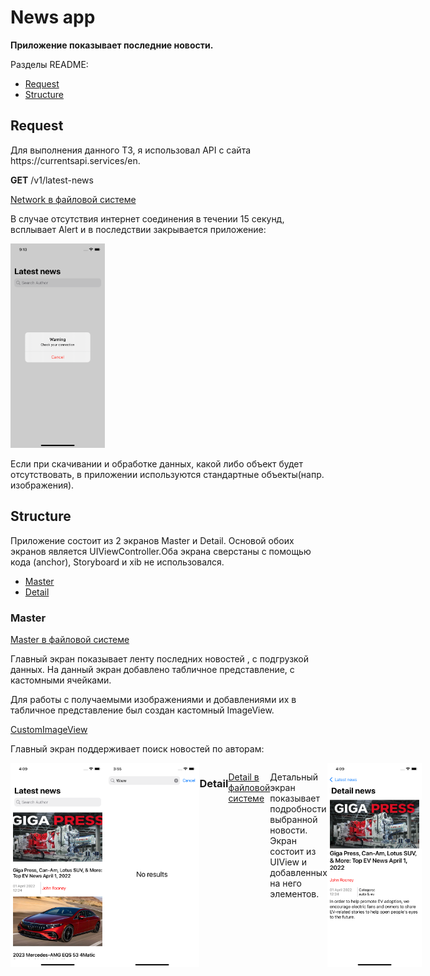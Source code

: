 # News app
<b>Приложение показывает последние новости.</b>
<p>Разделы README:</p>

 - [Request](#request)
 - [Structure](#structure)

## Request ##
 <p>Для выполнения данного ТЗ, я использовал API  с сайта https://currentsapi.services/en.</p>
 <p><b>GET</b> /v1/latest-news</p>
 
 [Network в файловой системе]
 <p>В случае отсутствия интернет соединения в течении 15 секунд, всплывает Alert и в последствии закрывается приложение: </p>
 <img alt="App image" src="Screenshots/noConnection.png" width="30%">
 <p>Если при скачивании и обработке данных, какой либо объект будет отсутствовать, в приложении используются стандартные объекты(напр. изображения). </p>
 
## Structure ##
<p>Приложение состоит из 2 экранов Master и Detail. Основой обоих экранов является UIViewController.Оба экрана сверстаны с помощью кода (anchor), Storyboard и xib не использовался.</p>

 - [Master](#master)
 - [Detail](#detail)

### Master ###
 
 [Master в файловой системе](https://github.com/focus61/News/tree/main/News/Master)
 
 <p>Главный экран показывает ленту последних новостей , с подгрузкой данных. На данный экран добавлено табличное представление, с кастомными ячейками.</p> Для работы с получаемыми изображениями и добавлениями их в табличное представление был создан кастомный ImageView.
 
 [CustomImageView](https://github.com/focus61/News/blob/main/News/Master/CustomImageView.swift)
 <p>Главный экран поддерживает поиск новостей по авторам:</p>
  <div style="display:flex;">
  <img alt="App image" src="Screenshots/main.png" width="30%">
  <img alt="App image" src="Screenshots/noResult.png" width="30%">


### Detail ###

 [Detail в файловой системе](https://github.com/focus61/News/tree/main/News/Detail)

<p>Детальный экран показывает подробности выбранной новости. Экран состоит из UIView и добавленных на него элементов.</p>
<img alt="App image" src="Screenshots/detail.png" width="30%">
 
 
 [Network в файловой системе]:https://github.com/focus61/News/tree/main/News/Network
 </div>

